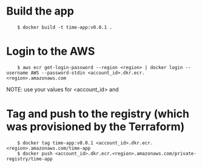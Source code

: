 # Build the app
```
    $ docker build -t time-app:v0.0.1 .
```
# Login to the AWS

```
    $ aws ecr get-login-password --region <region> | docker login --username AWS --password-stdin <account_id>.dkr.ecr.<region>.amazonaws.com
```

NOTE: use your values for <account_id> and <region>

# Tag and push to the registry (which was provisioned by the Terraform)

```
    $ docker tag time-app:v0.0.1 <account_id>.dkr.ecr.<region>.amazonaws.com/time-app
    $ docker push <account_id>.dkr.ecr.<region>.amazonaws.com/private-registry/time-app
```
